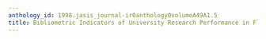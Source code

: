 ```yaml
---
anthology_id: 1998.jasis_journal-ir0anthology0volumeA49A1.5
title: Bibliometric Indicators of University Research Performance in Flanders
---
```

